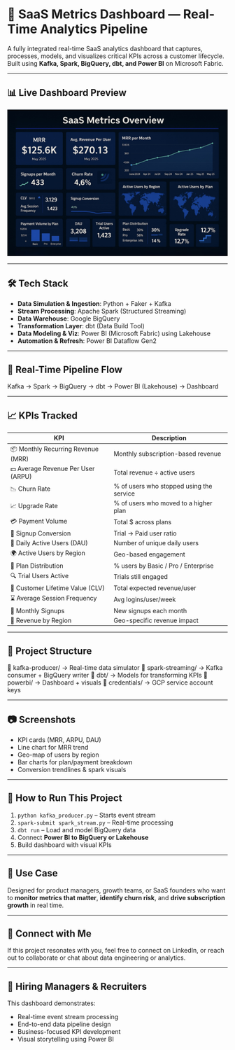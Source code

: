 # 🚀 SaaS Metrics Dashboard — Real-Time Analytics Pipeline

A fully integrated real-time SaaS analytics dashboard that captures, processes, models, and visualizes critical KPIs across a customer lifecycle. Built using **Kafka, Spark, BigQuery, dbt, and Power BI** on Microsoft Fabric.

---

## 📊 Live Dashboard Preview

<img src="dashboard-preview.jpg" alt="SaaS Metrics Dashboard" width="800"/>

---

## 🛠️ Tech Stack

* **Data Simulation & Ingestion**: Python + Faker + Kafka
* **Stream Processing**: Apache Spark (Structured Streaming)
* **Data Warehouse**: Google BigQuery
* **Transformation Layer**: dbt (Data Build Tool)
* **Data Modeling & Viz**: Power BI (Microsoft Fabric) using Lakehouse
* **Automation & Refresh**: Power BI Dataflow Gen2

---

## 🔁 Real-Time Pipeline Flow

Kafka → Spark → BigQuery → dbt → Power BI (Lakehouse) → Dashboard

---

## 📈 KPIs Tracked

| KPI                                | Description                              |
| ---------------------------------- | ---------------------------------------- |
| 📦 Monthly Recurring Revenue (MRR) | Monthly subscription-based revenue       |
| 💵 Average Revenue Per User (ARPU) | Total revenue ÷ active users             |
| 📉 Churn Rate                      | % of users who stopped using the service |
| 📈 Upgrade Rate                    | % of users who moved to a higher plan    |
| 💳 Payment Volume                  | Total \$ across plans                    |
| 🔁 Signup Conversion               | Trial → Paid user ratio                  |
| 👤 Daily Active Users (DAU)        | Number of unique daily users             |
| 🌍 Active Users by Region          | Geo-based engagement                     |
| 🧝 Plan Distribution               | % users by Basic / Pro / Enterprise      |
| 🔍 Trial Users Active              | Trials still engaged                     |
| 🔐 Customer Lifetime Value (CLV)   | Total expected revenue/user              |
| ⌛ Average Session Frequency        | Avg logins/user/week                     |
| 🧾 Monthly Signups                 | New signups each month                   |
| 💬 Revenue by Region               | Geo-specific revenue impact              |

---

## 📂 Project Structure

📁 kafka-producer/        → Real-time data simulator
📁 spark-streaming/       → Kafka consumer + BigQuery writer
📁 dbt/                   → Models for transforming KPIs
📁 powerbi/               → Dashboard + visuals
📁 credentials/           → GCP service account keys

---

## 📷 Screenshots

* KPI cards (MRR, ARPU, DAU)
* Line chart for MRR trend
* Geo-map of users by region
* Bar charts for plan/payment breakdown
* Conversion trendlines & spark visuals

---

## 🚀 How to Run This Project

1. `python kafka_producer.py` – Starts event stream
2. `spark-submit spark_stream.py` – Real-time processing
3. `dbt run` – Load and model BigQuery data
4. Connect **Power BI to BigQuery or Lakehouse**
5. Build dashboard with visual KPIs

---

## 💼 Use Case

Designed for product managers, growth teams, or SaaS founders who want to **monitor metrics that matter**, **identify churn risk**, and **drive subscription growth** in real time.

---

## 🤝 Connect with Me

If this project resonates with you, feel free to connect on LinkedIn, or reach out to collaborate or chat about data engineering or analytics.

---

## 📢 Hiring Managers & Recruiters

This dashboard demonstrates:

* Real-time event stream processing
* End-to-end data pipeline design
* Business-focused KPI development
* Visual storytelling using Power BI

